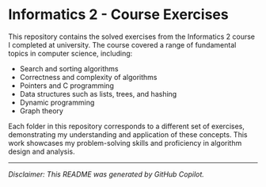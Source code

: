 # Informatics 2 - Course Exercises

This repository contains the solved exercises from the Informatics 2 course I completed at university. The course covered a range of fundamental topics in computer science, including:

- Search and sorting algorithms
- Correctness and complexity of algorithms
- Pointers and C programming
- Data structures such as lists, trees, and hashing
- Dynamic programming
- Graph theory

Each folder in this repository corresponds to a different set of exercises, demonstrating my understanding and application of these concepts. This work showcases my problem-solving skills and proficiency in algorithm design and analysis.

---

*Disclaimer: This README was generated by GitHub Copilot.*
